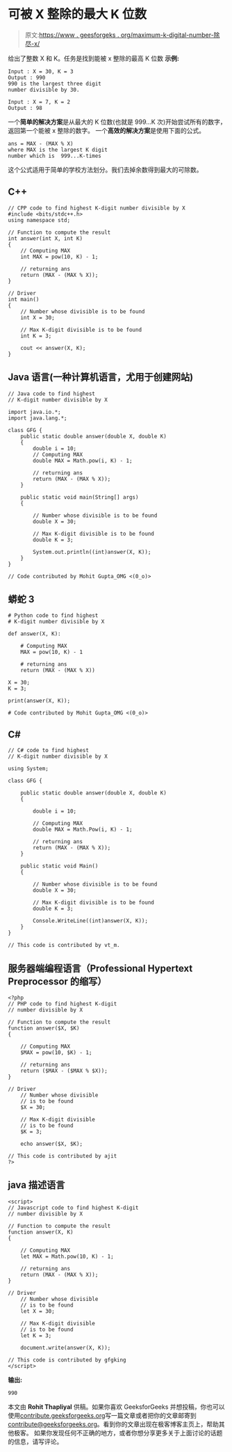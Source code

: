 # 可被 X 整除的最大 K 位数

> 原文:[https://www . geesforgeks . org/maximum-k-digital-number-除尽-x/](https://www.geeksforgeeks.org/largest-k-digit-number-divisible-x/)

给出了整数 X 和 K。任务是找到能被 x 整除的最高 K 位数
**示例:**

```
Input : X = 30, K = 3
Output : 990
990 is the largest three digit 
number divisible by 30.

Input : X = 7, K = 2
Output : 98
```

一个**简单的解决方案**是从最大的 K 位数(也就是 999…K 次)开始尝试所有的数字，返回第一个能被 x 整除的数字。
一个**高效的解决方案**是使用下面的公式。

```
ans = MAX - (MAX % X)
where MAX is the largest K digit 
number which is  999...K-times
```

这个公式适用于简单的学校方法划分。我们去掉余数得到最大的可除数。

## C++

```
// CPP code to find highest K-digit number divisible by X
#include <bits/stdc++.h>
using namespace std;

// Function to compute the result
int answer(int X, int K)
{
    // Computing MAX
    int MAX = pow(10, K) - 1;

    // returning ans
    return (MAX - (MAX % X));
}

// Driver
int main()
{
    // Number whose divisible is to be found
    int X = 30;

    // Max K-digit divisible is to be found
    int K = 3;

    cout << answer(X, K);
}
```

## Java 语言(一种计算机语言，尤用于创建网站)

```
// Java code to find highest
// K-digit number divisible by X

import java.io.*;
import java.lang.*;

class GFG {
    public static double answer(double X, double K)
    {
        double i = 10;
        // Computing MAX
        double MAX = Math.pow(i, K) - 1;

        // returning ans
        return (MAX - (MAX % X));
    }

    public static void main(String[] args)
    {

        // Number whose divisible is to be found
        double X = 30;

        // Max K-digit divisible is to be found
        double K = 3;

        System.out.println((int)answer(X, K));
    }
}

// Code contributed by Mohit Gupta_OMG <(0_o)>
```

## 蟒蛇 3

```
# Python code to find highest
# K-digit number divisible by X

def answer(X, K):

    # Computing MAX
    MAX = pow(10, K) - 1

    # returning ans
    return (MAX - (MAX % X))

X = 30;
K = 3;

print(answer(X, K));

# Code contributed by Mohit Gupta_OMG <(0_o)>
```

## C#

```
// C# code to find highest
// K-digit number divisible by X

using System;

class GFG {

    public static double answer(double X, double K)
    {

        double i = 10;

        // Computing MAX
        double MAX = Math.Pow(i, K) - 1;

        // returning ans
        return (MAX - (MAX % X));
    }

    public static void Main()
    {

        // Number whose divisible is to be found
        double X = 30;

        // Max K-digit divisible is to be found
        double K = 3;

        Console.WriteLine((int)answer(X, K));
    }
}

// This code is contributed by vt_m.
```

## 服务器端编程语言（Professional Hypertext Preprocessor 的缩写）

```
<?php
// PHP code to find highest K-digit
// number divisible by X

// Function to compute the result
function answer($X, $K)
{

    // Computing MAX
    $MAX = pow(10, $K) - 1;

    // returning ans
    return ($MAX - ($MAX % $X));
}

// Driver
    // Number whose divisible
    // is to be found
    $X = 30;

    // Max K-digit divisible
    // is to be found
    $K = 3;

    echo answer($X, $K);

// This code is contributed by ajit
?>
```

## java 描述语言

```
<script>
// Javascript code to find highest K-digit
// number divisible by X

// Function to compute the result
function answer(X, K)
{

    // Computing MAX
    let MAX = Math.pow(10, K) - 1;

    // returning ans
    return (MAX - (MAX % X));
}

// Driver
    // Number whose divisible
    // is to be found
    let X = 30;

    // Max K-digit divisible
    // is to be found
    let K = 3;

    document.write(answer(X, K));

// This code is contributed by gfgking
</script>
```

**输出:**

```
990
```

本文由 **Rohit Thapliyal** 供稿。如果你喜欢 GeeksforGeeks 并想投稿，你也可以使用[contribute.geeksforgeeks.org](http://www.contribute.geeksforgeeks.org)写一篇文章或者把你的文章邮寄到 contribute@geeksforgeeks.org。看到你的文章出现在极客博客主页上，帮助其他极客。
如果你发现任何不正确的地方，或者你想分享更多关于上面讨论的话题的信息，请写评论。